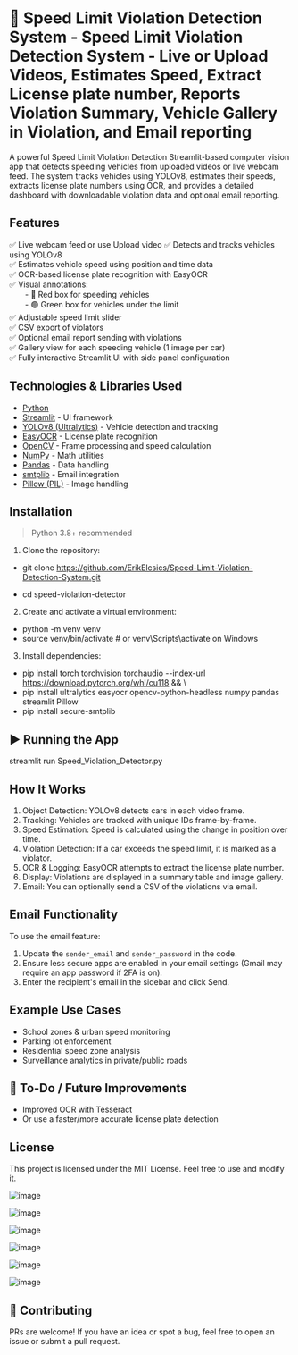 # 🚗 Speed Limit Violation Detection System - Speed Limit Violation Detection System - Live or Upload Videos, Estimates Speed, Extract License plate number, Reports Violation Summary, Vehicle Gallery in Violation, and Email reporting


A powerful Speed Limit Violation Detection Streamlit-based computer vision app that detects speeding vehicles from uploaded videos or live webcam feed. The system tracks vehicles using YOLOv8, estimates their speeds, extracts license plate numbers using OCR, and provides a detailed dashboard with downloadable violation data and optional email reporting.



## Features

✅ Live webcam feed or use Upload video
✅ Detects and tracks vehicles using YOLOv8  
✅ Estimates vehicle speed using position and time data  
✅ OCR-based license plate recognition with EasyOCR  
✅ Visual annotations:  
  - 🔴 Red box for speeding vehicles  
  - 🟢 Green box for vehicles under the limit  
✅ Adjustable speed limit slider   
✅ CSV export of violators  
✅ Optional email report sending with violations  
✅ Gallery view for each speeding vehicle (1 image per car)  
✅ Fully interactive Streamlit UI with side panel configuration  



## Technologies & Libraries Used

- [Python](https://www.python.org/)
- [Streamlit](https://streamlit.io/) - UI framework
- [YOLOv8 (Ultralytics)](https://docs.ultralytics.com/) - Vehicle detection and tracking
- [EasyOCR](https://github.com/JaidedAI/EasyOCR) - License plate recognition
- [OpenCV](https://opencv.org/) - Frame processing and speed calculation
- [NumPy](https://numpy.org/) - Math utilities
- [Pandas](https://pandas.pydata.org/) - Data handling
- [smtplib](https://docs.python.org/3/library/smtplib.html) - Email integration
- [Pillow (PIL)](https://pillow.readthedocs.io/) - Image handling



## Installation

> Python 3.8+ recommended

1. Clone the repository:

- git clone https://github.com/ErikElcsics/Speed-Limit-Violation-Detection-System.git

- cd speed-violation-detector


2. Create and activate a virtual environment:

- python -m venv venv
- source venv/bin/activate  # or venv\Scripts\activate on Windows


3. Install dependencies:

- pip install torch torchvision torchaudio --index-url https://download.pytorch.org/whl/cu118 && \
- pip install ultralytics easyocr opencv-python-headless numpy pandas streamlit Pillow 
- pip install secure-smtplib


## ▶️ Running the App


streamlit run Speed_Violation_Detector.py


## How It Works

1. Object Detection: YOLOv8 detects cars in each video frame.
2. Tracking: Vehicles are tracked with unique IDs frame-by-frame.
3. Speed Estimation: Speed is calculated using the change in position over time.
4. Violation Detection: If a car exceeds the speed limit, it is marked as a violator.
5. OCR & Logging: EasyOCR attempts to extract the license plate number.
6. Display: Violations are displayed in a summary table and image gallery.
7. Email: You can optionally send a CSV of the violations via email.



## Email Functionality

To use the email feature:

1. Update the `sender_email` and `sender_password` in the code.
2. Ensure less secure apps are enabled in your email settings (Gmail may require an app password if 2FA is on).
3. Enter the recipient's email in the sidebar and click Send.



## Example Use Cases

- School zones & urban speed monitoring  
- Parking lot enforcement  
- Residential speed zone analysis  
- Surveillance analytics in private/public roads  



## 📝 To-Do / Future Improvements

- Improved OCR with Tesseract 
- Or use a faster/more accurate license plate detection



## License

This project is licensed under the MIT License. Feel free to use and modify it.

![image](https://github.com/user-attachments/assets/88515ccb-3d52-462a-a424-0b482c534635)

![image](https://github.com/user-attachments/assets/843ace0a-ebf8-4ffe-a478-ff5b41272afc)

![image](https://github.com/user-attachments/assets/6f92a4be-8227-4d49-94ab-5600de76730c)

![image](https://github.com/user-attachments/assets/ba16c20b-2046-4e90-93e8-0cc223876b1d)

![image](https://github.com/user-attachments/assets/40ab0a9a-d6cb-47c1-8c3e-86d7a46cec0a)

![image](https://github.com/user-attachments/assets/f8eac711-1a2e-429a-8a0e-92ff2fab2243)







## 🤝 Contributing

PRs are welcome! If you have an idea or spot a bug, feel free to open an issue or submit a pull request.

